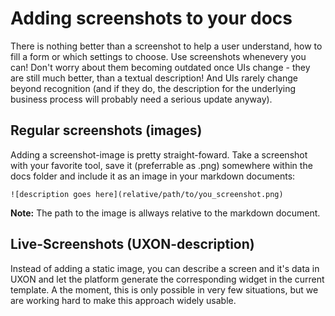 # Adding screenshots to your docs

There is nothing better than a screenshot to help a user understand, how to fill a form or which settings to choose. Use screenshots whenevery you can! Don't worry about them becoming outdated once UIs change - they are still much better, than a textual description! And UIs rarely change beyond recognition (and if they do, the description for the underlying business process will probably need a serious update anyway).

## Regular screenshots (images)

Adding a screenshot-image is pretty straight-foward. Take a screenshot with your favorite tool, save it (preferrable as .png) somewhere within the docs folder and include it as an image in your markdown documents:

```
![description goes here](relative/path/to/you_screenshot.png)
```

**Note:** The path to the image is allways relative to the markdown document.

## Live-Screenshots (UXON-description)

Instead of adding a static image, you can describe a screen and it's data in UXON and let the platform generate the corresponding widget in the current template. A the moment, this is only possible in very few situations, but we are working hard to make this approach widely usable.